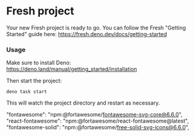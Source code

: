 # Fresh project

Your new Fresh project is ready to go. You can follow the Fresh "Getting
Started" guide here: https://fresh.deno.dev/docs/getting-started

### Usage

Make sure to install Deno: https://deno.land/manual/getting_started/installation

Then start the project:

```
deno task start
```

This will watch the project directory and restart as necessary.

"fontawesome": "npm:@fortawesome/fontawesome-svg-core@6.6.0",
"react-fontawesome": "npm:@fortawesome/react-fontawesome@latest",
"fontawesome-solid": "npm:@fortawesome/free-solid-svg-icons@6.6.0",